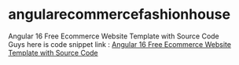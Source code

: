 # angularecommercefashionhouse
Angular 16 Free Ecommerce Website Template with Source Code<br>
Guys here is code snippet link : <a href="https://therichpost.com/angular-16-free-ecommerce-website-template-with-source-code/">Angular 16 Free Ecommerce Website Template with Source Code</a>
